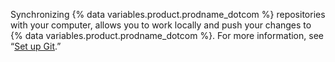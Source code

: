 Synchronizing {% data variables.product.prodname_dotcom %} repositories with your computer, allows you to work locally and push your changes to {% data variables.product.prodname_dotcom %}. For more information, see “[Set up Git](/get-started/quickstart/set-up-git).”